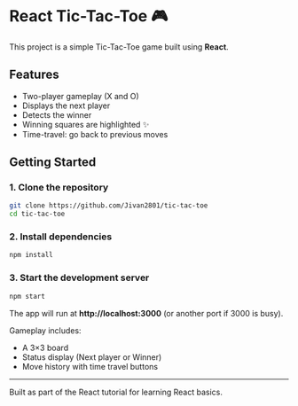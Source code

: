 # React Tic-Tac-Toe 🎮

This project is a simple Tic-Tac-Toe game built using **React**.

## Features

- Two-player gameplay (X and O)
- Displays the next player
- Detects the winner
- Winning squares are highlighted ✨
- Time-travel: go back to previous moves

## Getting Started

### 1. Clone the repository

```bash
git clone https://github.com/Jivan2801/tic-tac-toe
cd tic-tac-toe
```

### 2. Install dependencies

```bash
npm install
```

### 3. Start the development server

```bash
npm start
```

The app will run at **http://localhost:3000** (or another port if 3000 is busy).


Gameplay includes:

- A 3×3 board
- Status display (Next player or Winner)
- Move history with time travel buttons

---


Built as part of the React tutorial for learning React basics.
